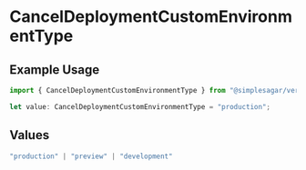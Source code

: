 # CancelDeploymentCustomEnvironmentType

## Example Usage

```typescript
import { CancelDeploymentCustomEnvironmentType } from "@simplesagar/vercel/models/canceldeploymentop.js";

let value: CancelDeploymentCustomEnvironmentType = "production";
```

## Values

```typescript
"production" | "preview" | "development"
```
